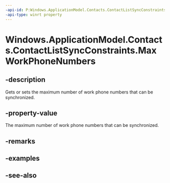 ```yaml
---
-api-id: P:Windows.ApplicationModel.Contacts.ContactListSyncConstraints.MaxWorkPhoneNumbers
-api-type: winrt property
---
```


<!-- Property syntax
public Windows.Foundation.IReference<int> MaxWorkPhoneNumbers { get;  set; }
-->

# Windows.ApplicationModel.Contacts.ContactListSyncConstraints.MaxWorkPhoneNumbers

## -description
Gets or sets the maximum number of work phone numbers that can be synchronized.

## -property-value
The maximum number of work phone numbers that can be synchronized.

## -remarks

## -examples

## -see-also
